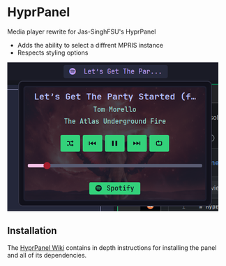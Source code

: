 # HyprPanel


Media player rewrite for Jas-SinghFSU's HyprPanel

* Adds the ability to select a diffrent MPRIS instance
* Respects styling options


![HyprPanel](./assets/MediaPlayer.png)



## Installation
The [HyprPanel Wiki](https://hyprpanel.com/getting_started/installation.html) contains in depth instructions for installing the panel and all of its dependencies.
